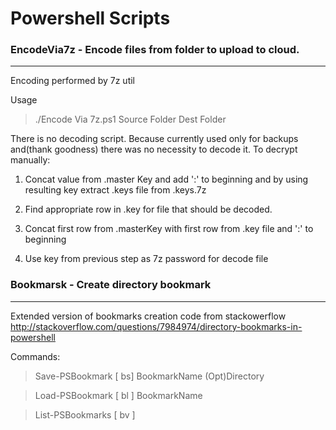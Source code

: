 # Powershell Scripts

### EncodeVia7z - Encode files from folder to upload to cloud.
---------------------

Encoding performed by 7z util

Usage
>./Encode Via 7z.ps1 Source Folder Dest Folder

There is no decoding script. Because currently used only for backups and(thank goodness) there was no necessity to decode it.
To decrypt manually:

1. Concat value from .master Key and add ':' to beginning and by using resulting key extract .keys file from .keys.7z

2. Find appropriate row in .key for file that should be decoded.

3. Concat first row from .masterKey with first row from .key file and ':' to beginning

4. Use key from previous step as 7z password for decode file

### Bookmarsk - Create directory bookmark 
---------------------

Extended version of bookmarks creation code from stackowerflow http://stackoverflow.com/questions/7984974/directory-bookmarks-in-powershell

Commands:
>Save-PSBookmark [ bs]  BookmarkName (Opt)Directory 

>Load-PSBookmark [ bl ] BookmarkName

>List-PSBookmarks [ bv ]